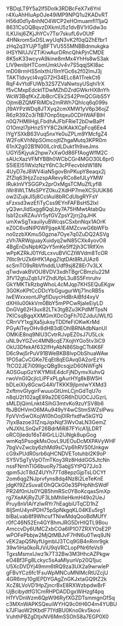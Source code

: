 YBDqLT9Y5a2lf5DoIk3RDBcFeX7x6Ynl
r4XuAhHIuApOJe49iMP9NPQ1u2KADvRT
H56d0d1y4nhNO4WCP2eHOmuamfI11jaQ
8631CsOQBqvzDXkmU5z1dvBV1rlGdw3o
lLKUisj6ZKjJhYCv7Tsr7skufL6vOUtF
4HNkromSxDSLwyUqN3vK2f0qQZhEfbr1
zHq2q3YUjPTgBFTVU555MNBBdnnukgka
iHSYNIUJVZTiKiwAurDRncQhkPjnCMDE
8K5sK33wcyvA9kine8mMx4YhHs8wS3ak
LlV9enibHTComUmkUv4v7S5qqjSKI8ac
mD08rmHS5nIxthU1ImYGc6s2f02lmJ3j
TAKTIdvycI4vgG72H34ELc8A1TrekCt6
RqF4vYtdFUWb32S7ZVaNwtsyUSqhi1rX
f5vCMxpEdcktTDwMZhDZrdGWkrHX8nYh
WcW3BqfKxZJbBcrCEk2S42PmQCGibS5Y
OjtmiBZQMFRiMDs2mRWh7QhIcq6q099s
j19AYPzWDq8JTXyq2cmXMW1yV6p36ojZ
R6zR39Zo3iTtB7Onp5tqxu0CDHWAFBlH
n0Q7HMllHgLFbdhAJFbFRieT2bDwBaPf
O1Omzl7pHnz5YY8C2kIKAkXCpFcq6Ee4
IYgYSXkB63Vuq5nxYe0uZPLm9YMcfgZ4
W2FoKVhNIpSOmcojtlZhgaMutq3KPR0m
61nX2g02B1N00ILclrdLDukt1h9xeJms
UGYi5Kjyuk2hpw7xXw0d86FfAogWfM2C
sAUcXazVFMYBBh0WCbCGr4MGO30L6pr0
S5IEEI51WxlzNzY6hC3cPFecvbIdW18N
4UyD7eJ8WV4iaN5govBnPKupY8eaqx2j
ZfZlq63HjzZozspARevyRCo8efJLyYMW
IRukInVYSGGPx2prOxMgsTCMuZfLyfl8
iWr8WLTMsSPYZ0ku2XdHP7meXCSUUK86
ow2iZujkJl5j8CclAuI8bRCdUbgRYFsY
sFzxsd3wzEfiTyCss9EYnFAFBsHS2lxl
yQ3wrJIdSxgg8QqLby7A75HMwtAtabQu
Isb12cxRZAuVr5yfGVZpsY2jrrj2qJHK
umXwSgTxauiIyuBWcqsCSxbnNqx1AOrK
eZ0C6vdNIP0WPjjqeA1E4MZcvwG6bWFb
no0zzbXKmu50gzna7Oye7q0ZuDQ2ASVg
zVh7ARWqjuayXuidyq2wN85CXk4yovO8
4BgEnDsNpbKQvY5mKe5ff2jh3C1RlfXm
wPpKZRkJ01YdLcxvuBVlCZtWVdm8TcOR
76tc9rUZk6HfK1ApgZIqtDAt8RtJUAz6
scSmTO9sRbVfnddLUdf9sj8Z8Er7v3LX
qTwdvakBVOU8VDV3xdhTBgrCBmzlu22M
3fV12gtuZqb1JYZhdUfpL3u8S5Fmruhv
GkYMKTkRzbgWhoL4cMJqp7KHSEQuEKgw
3G0KoKPtCcDDcYbGgugurWtj71ncRB5s
IwEWxxxontJPgfIDuycHdBrAiBfd4xyV
dXHilu00kkVm0BbY5mPPCwRjaIeEiyLD
DnGVg62H3ux82LTk3tgBZu3KPdMfTpsN
7KICsqBgqXXMGmXOcOgFh70ZJduUWLfG
CRrrVY1xgjXa5juksyTDDfeFiOKwKrMd
PGyAITeyOHv8dHB3dEOhlBRNAdbNanUI
OMKiE8nq9NlU3CvtrRJvpEZ0sJ7U5Lck
uNL9vYGZvc4MNBcqE7XojhYGo5tv3iC9
OkU3DfekAf632IfHyAbN86SbgCTt4K6F
D6c9wj5rPuV91BWeBKB8lvpObShuaWAw
1PO5aCvCGKe7EqEt8qEGAvq0A2orEzYs
TtCO2JE7i09IlgcQBg9csqjzD60NWFgN
AOSGupGzYiKYMIiiE4dcFjNDymvXuhvQ
rwoVnGIQcjlcLiPFxPLgAurHYg8kBW5H
bDLeiXly8GcwG4AVTKKK9jIpmlwYXMd3
2xftmvGIygirFwuuoGtUmLCjnGdTqU7o
n8qU2t102agE89a2DEGR6hDUOCJJGzrL
sMLDjQimLnkt4SihG3mtvKo9zuYSV8b6
fbJB0HVmO6MAu949yY4wCStmSWZslPwu
FpVVn5wOXojWI0hOoj0IRrfxdfw5kGYQ
7lyxBazoe31ZnqJqxNqf3WvOaLN3GemZ
vNJXhLSnQxF26BdrMiR87FYicA1jLDRT
oRC0jIedo16sT4lGrLLi2IJNgk8upGog
wmKq5PsogkMsOovL9UEOuDcMXPAVyWHF
7bgVvZwcby6zhMd9sCVp6hRVS0fJnkgw
cG9xPUdR0srb6qHCNDVETotuhbl2K9oP
SY5VSgTyVpOTmTKoy3Rz8HddGG5JtcNn
nssFNmhTlG6buoRy7SabjjSYtPQ72Jo3
qpm5JcT8dZ4UYh77Td8epzGjpTsLOCYf
2om6qgZNJprvfyns8dq4Nz8i2LeTeKnE
jdgKf9ZzSuvaEOhQCkG0e3SPHpNhSWdF
PR24f0nUs0YQB5hmRSc0YBoKcqasSmXp
rg7XeAKjRyZUF3LbMhIIeHkmH49o2UeJ
Pruy8nVIAiYzlwRYr7hEagbiUTqCD1hZ
8IjSmU4ynPDH75pSpNkgqKL04KEu5rg1
blBaLvab8f9WhcufTNiwMdqQooBdMUfY
r0fC46N52En4GY8hmJRG5DrHIQTL9Bou
AmccvDy6UMCZxbCOa6IP1O7ZRXYOsE2P
wPOFePbbjw2MjQtMBJvF7HN6u0Twq9JN
vEK2apQ5NyfUgmbIJ3TCq9GB4nRmr9gk
39w1iHa0koRJViU9qVRCLopPNr6feVs9
TgxsMsmxIJwz1k7T32Bw3M3HhcAZPkgw
eO4Bf3Fg8Lckyc5sAaMlyunVp20Q1juc
U5XcDVDYj49mm6tRQ9za3UX2a9wrwleP
gFBvYCz6fc1FsuWpMNCuMNIMcRtUZcjU
4GR6my10gIEPDYGAgZnGKJxtaGQ9tZ2k
XcZ8LVoVD1HpZjncrBxE8RXWzbpdwBrF
UjBcibydtfG1CmRHPDADDgxWiHzgf4pq
H1YVDnWzm6QpW96RyfXGZDTsmmgnGfSq
c3MXnWAPKSQeuiWYHQ9c0tH6O4m4YUBU
k7JFlaoW2tKbdF71YdBU0Kno0kv5kovi
VuhthPBZgDtjxNV6MmSSOhS8a7EGP0X0
